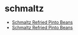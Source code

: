 # schmaltz

 * [Schmaltz Refried Pinto Beans](../../index/s/schmaltz-refried-pinto-beans.json)
 * [Schmaltz Refried Pinto Beans](../../index/s/schmaltz-refried-pinto-beans.json)
